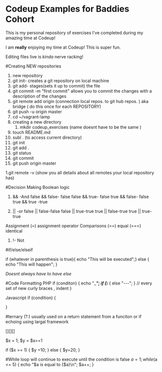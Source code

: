# Codeup Examples for Baddies Cohort

This is my personal repository of exercises I've completed during my amazing time at Codeup!

I am **really** enjoying my time at Codeup! This is super fun.

Editing files live is *kinda* nerve racking!

#Creating NEW repositories
 
 1. new repository
 1. git init- creates a git repository on local machine
 1. git add- stages(sets it up to commit) the file
 1. git commit -m "first commit" allows you to commit the changes with a description of the changes
 1. git remote add origin (connection local repos.  to git hub repos. ) aka bridge ( do this once for each REPOSITORY)
 1. git push -u origin master
 1. cd ~/vagrant-lamp
 1. creating a new directory 
 	1. mkdir codeup_exercises (name doesnt have to be the same )
 1. touch README.md 
 1. subl . (to access current directory)
1. git init 
1. git add . 
1. git status
1. git commit 
1. git push origin master


1.git remote -v (show you all details about all remotes your local repository has)


#Decision Making Boolean logic
1. && -And 
false && false- false 
false && true- false
true && false- false
true && true -true 

1. || -or
false || false-false
false || true-true
true || false-true
true || true-true  


Assignment
(=) assignment operator
Comparisons
(==) equal
(===) identical

1. !- Not


#if/else/elseif

if (whatever in parenthesis is true){ echo "This will be executed";}
else { echo "This will happen";	
}

*Doesnt always have to have else*

#Code Formatting
PHP
if (conditon) 
{
	echo "____";
	if (___)
	{
	else "---";
}
// every set of new curly braces , indent
}

Javascript 
if (condition) {
	
}



#ternary (?:)
usually used on a return statement from a funciton 
or if echoing using largal framework

[][][]

$x = 1;
$y = $x==1

if ($x == 1)
{ $y =10;
}
else 
{ $y=20; 
}

#While loop
will continue to execute until the condition is false
 $a= 1;
 while ($a <= 5) {
 	echo "\$a is equal to {$a}\n";
 	$a++;
}





































